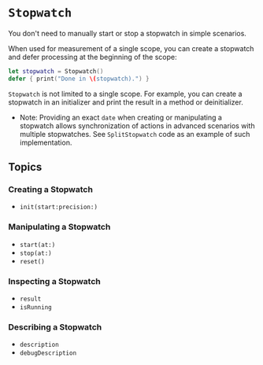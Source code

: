 # ``Stopwatch``

You don't need to manually start or stop a stopwatch in simple scenarios.

When used for measurement of a single scope, you can create a stopwatch and defer processing at the beginning of the scope:

```swift
let stopwatch = Stopwatch()
defer { print("Done in \(stopwatch).") }
```

`Stopwatch` is not limited to a single scope. For example, you can create a stopwatch in an initializer and print the result in a method or deinitializer.

- Note: Providing an exact `date` when creating or manipulating a stopwatch allows synchronization of actions in advanced scenarios with multiple stopwatches. See ``SplitStopwatch`` code as an example of such implementation. 

## Topics

### Creating a Stopwatch

- ``init(start:precision:)``

### Manipulating a Stopwatch

- ``start(at:)``
- ``stop(at:)``
- ``reset()``

### Inspecting a Stopwatch

- ``result``
- ``isRunning``

### Describing a Stopwatch

- ``description``
- ``debugDescription``
